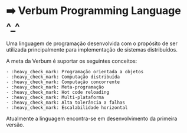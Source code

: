 # :arrow_right: Verbum Programming Language ^_^

Uma linguagem de programação desenvolvida com o propósito de ser utilizada principalmente para implementação de sistemas distribuídos.

A meta da Verbum é suportar os seguintes conceitos:

    - :heavy_check_mark: Programação orientada a objetos
    - :heavy_check_mark: Computação distribuída
    - :heavy_check_mark: Computação concorrente
    - :heavy_check_mark: Meta-programação
    - :heavy_check_mark: Hot code reloading
    - :heavy_check_mark: Multi-plataforma
    - :heavy_check_mark: Alta tolerância a falhas
    - :heavy_check_mark: Escalabilidade horizontal

Atualmente a linguagem encontra-se em desenvolvimento da primeira versão.


